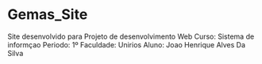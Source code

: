 # Gemas_Site
Site desenvolvido para Projeto de desenvolvimento Web Curso: Sistema de informçao  Periodo: 1º Faculdade: Unirios Aluno: Joao Henrique Alves Da Silva
